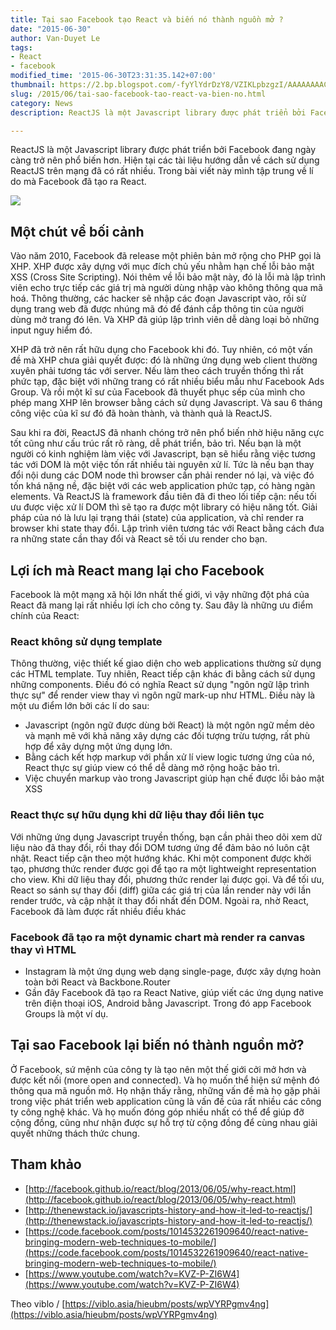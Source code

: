 ```yaml
---
title: Tại sao Facebook tạo React và biến nó thành nguồn mở ?
date: "2015-06-30"
author: Van-Duyet Le
tags:
- React
- facebook
modified_time: '2015-06-30T23:31:35.142+07:00'
thumbnail: https://2.bp.blogspot.com/-fyYlYdrDzY8/VZIKLpbzgzI/AAAAAAAAClA/A14BLEYp2Kg/s1600/2015_06_20_2a3229e9d8.jpeg
slug: /2015/06/tai-sao-facebook-tao-react-va-bien-no.html
category: News
description: ReactJS là một Javascript library được phát triển bởi Facebook đang ngày càng trở nên phổ biến hơn. Hiện tại các tài liệu hướng dẫn về cách sử dụng ReactJS trên mạng đã có rất nhiều. Trong bài viết này mình tập trung về lí do mà Facebook đã tạo ra React.

---
```


ReactJS là một Javascript library được phát triển bởi Facebook đang ngày càng trở nên phổ biến hơn. Hiện tại các tài liệu hướng dẫn về cách sử dụng ReactJS trên mạng đã có rất nhiều. Trong bài viết này mình tập trung về lí do mà Facebook đã tạo ra React.

![](https://2.bp.blogspot.com/-fyYlYdrDzY8/VZIKLpbzgzI/AAAAAAAAClA/A14BLEYp2Kg/s1600/2015_06_20_2a3229e9d8.jpeg)

## Một chút về bối cảnh

Vào năm 2010, Facebook đã release một phiên bản mở rộng cho PHP gọi là XHP. XHP được xây dựng với mục đích chủ yếu nhằm hạn chế lỗi bảo mật XSS (Cross Site Scripting). Nói thêm về lỗi bảo mật này, đó là lỗi mà lập trình viên echo trực tiếp các giá trị mà người dùng nhập vào không thông qua mã hoá. Thông thường, các hacker sẽ nhập các đoạn Javascript vào, rồi sử dụng trang web đã được nhúng mã đó để đánh cắp thông tin của người dùng mở trang đó lên. Và XHP đã giúp lập trình viên dễ dàng loại bỏ những input nguy hiểm đó.

XHP đã trở nên rất hữu dụng cho Facebook khi đó. Tuy nhiên, có một vấn đề mà XHP chưa giải quyết được: đó là những ứng dụng web client thường xuyên phải tương tác với server. Nếu làm theo cách truyền thống thì rất phức tạp, đặc biệt với những trang có rất nhiều biểu mẫu như Facebook Ads Group. Và rồi một kĩ sư của Facebook đã thuyết phục sếp của mình cho phép mang XHP lên browser bằng cách sử dụng Javascript. Và sau 6 tháng công việc của kĩ sư đó đã hoàn thành, và thành quả là ReactJS.

Sau khi ra đời, ReactJS đã nhanh chóng trở nên phổ biến nhờ hiệu năng cực tốt cũng như cấu trúc rất rõ ràng, dễ phát triển, bảo trì. Nếu bạn là một người có kinh nghiệm làm việc với Javascript, bạn sẽ hiểu rằng việc tương tác với DOM là một việc tốn rất nhiều tài nguyên xử lí. Tức là nếu bạn thay đổi nội dung các DOM node thì browser cần phải render nó lại, và việc đó tốn khá nặng nề, đặc biệt với các web application phức tạp, có hàng ngàn elements. Và ReactJS là framework đầu tiên đã đi theo lối tiếp cận: nếu tối ưu được việc xử lí DOM thì sẽ tạo ra được một library có hiệu năng tốt. Giải pháp của nó là lưu lại trạng thái (state) của application, và chỉ render ra browser khi state thay đổi. Lập trình viên tương tác với React bằng cách đưa ra những state cần thay đổi và React sẽ tối ưu render cho bạn.

## Lợi ích mà React mang lại cho Facebook

Facebook là một mạng xã hội lớn nhất thế giới, vì vậy những đột phá của React đã mang lại rất nhiều lợi ích cho công ty. Sau đây là những ưu điểm chính của React:

### React không sử dụng template
Thông thường, việc thiết kế giao diện cho web applications thường sử dụng các HTML template. Tuy nhiên, React tiếp cận khác đi bằng cách sử dụng những components. Điều đó có nghĩa React sử dụng "ngôn ngữ lập trình thực sự" để render view thay vì ngôn ngữ mark-up như HTML. Điều này là một ưu điểm lớn bởi các lí do sau:

- Javascript (ngôn ngữ được dùng bởi React) là một ngôn ngữ mềm dẻo và mạnh mẽ với khả năng xây dựng các đối tượng trừu tượng, rất phù hợp để xây dựng một ứng dụng lớn.
- Bằng cách kết hợp markup với phần xử lí view logic tương ứng của nó, React thực sự giúp view có thể dễ dàng mở rộng hoặc bảo trì.
- Việc chuyển markup vào trong Javascript giúp hạn chế được lỗi bảo mật XSS

### React thực sự hữu dụng khi dữ liệu thay đổi liên tục ###
Với những ứng dụng Javascript truyền thống, bạn cần phải theo dõi xem dữ liệu nào đã thay đổi, rồi thay đổi DOM tương ứng để đảm bảo nó luôn cật nhật. React tiếp cận theo một hướng khác. Khi một component được khởi tạo, phương thức render được gọi để tạo ra một lightweight representation cho view. Khi dữ liệu thay đổi, phương thức render lại được gọi. Và để tối ưu, React so sánh sự thay đổi (diff) giữa các giá trị của lần render này với lần render trước, và cập nhật ít thay đổi nhất đến DOM.
Ngoài ra, nhờ React, Facebook đã làm được rất nhiều điều khác

### Facebook đã tạo ra một dynamic chart mà render ra canvas thay vì HTML ###

- Instagram là một ứng dụng web dạng single-page, được xây dựng hoàn toàn bởi React và Backbone.Router
- Gần đây Facebook đã tạo ra React Native, giúp viết các ứng dụng native trên điện thoại iOS, Android bằng Javascript. Trong đó app Facebook Groups là một ví dụ.

## Tại sao Facebook lại biến nó thành nguồn mở? ##

Ở Facebook, sứ mệnh của công ty là tạo nên một thế giới cởi mở hơn và được kết nối (more open and connected). Và họ muốn thể hiện sứ mệnh đó thông qua mã nguồn mở. Họ nhận thấy rằng, những vấn đề mà họ gặp phải trong việc phát triển web application cũng là vấn đề của rất nhiều các công ty công nghệ khác. Và họ muốn đóng góp nhiều nhất có thể để giúp đỡ cộng đồng, cũng như nhận được sự hỗ trợ từ cộng đồng để cùng nhau giải quyết những thách thức chung.

## Tham khảo ##

- [http://facebook.github.io/react/blog/2013/06/05/why-react.html](http://facebook.github.io/react/blog/2013/06/05/why-react.html)
- [http://thenewstack.io/javascripts-history-and-how-it-led-to-reactjs/](http://thenewstack.io/javascripts-history-and-how-it-led-to-reactjs/)
- [https://code.facebook.com/posts/1014532261909640/react-native-bringing-modern-web-techniques-to-mobile/](https://code.facebook.com/posts/1014532261909640/react-native-bringing-modern-web-techniques-to-mobile/)
- [https://www.youtube.com/watch?v=KVZ-P-ZI6W4](https://www.youtube.com/watch?v=KVZ-P-ZI6W4)

Theo viblo / [https://viblo.asia/hieubm/posts/wpVYRPgmv4ng](https://viblo.asia/hieubm/posts/wpVYRPgmv4ng)
